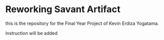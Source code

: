 # Reworking Savant Artifact

this is the repository for the Final Year Project of Kevin Erdiza Yogatama. 

Instruction will be added
